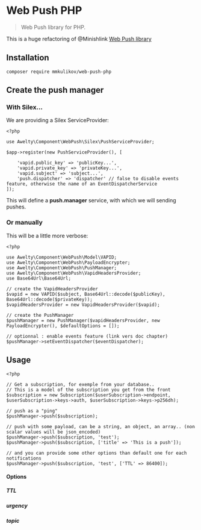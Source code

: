 # Web Push PHP

> Web Push library for PHP.

This is a huge refactoring of @Minishlink [Web Push library](https://github.com/web-push-libs/web-push-php)

## Installation

```composer require mmkulikov/web-push-php```

## Create the push manager

### With Silex...
We are providing a Silex ServiceProvider: 

```
<?php 

use Awelty\Component\WebPush\Silex\PushServiceProvider;

$app->register(new PushServiceProvider(), [
    
    'vapid.public_key' => 'publicKey...',
    'vapid.private_key' => 'privateKey...',
    'vapid.subject' => 'subject...',
    'push.dispatcher' => 'dispatcher' // false to disable events feature, otherwise the name of an EventDispatcherService
]);
```

This will define a **push.manager** service, with which we will sending pushes.

### Or manually
This will be a little more verbose:

```
<?php 

use Awelty\Component\WebPush\Model\VAPID;
use Awelty\Component\WebPush\PayloadEncrypter;
use Awelty\Component\WebPush\PushManager;
use Awelty\Component\WebPush\VapidHeadersProvider;
use Base64Url\Base64Url;

// create the VapidHeadersProvider
$vapid = new VAPID($subject, Base64Url::decode($publicKey), Base64Url::decode($privateKey));
$vapidHeadersProvider = new VapidHeadersProvider($vapid);

// create the PushManager
$pushManager = new PushManager($vapidHeadersProvider, new PayloadEncrypter(), $defaultOptions = []);

// optionnal : enable events feature (link vers doc chapter)
$pushManager->setEventDispatcher($eventDispatcher);
```

## Usage

```
<?php 

// Get a subscription, for exemple from your database.. 
// This is a model of the subscription you get from the front
$subscription = new Subscription($userSubscription->endpoint, $userSubscription->keys->auth, $userSubscription->keys->p256dh);

// push as a "ping"
$pushManager->push($subscription);

// push with some payload, can be a string, an object, an array.. (non scalar values will be json_encoded)
$pushManager->push($subscription, 'test');
$pushManager->push($subscription, ['title' => 'This is a push']);

// and you can provide some other options than default one for each notifications
$pushManager->push($subscription, 'test', ['TTL' => 86400]);
```

#### Options

##### TTL
##### urgency
##### topic
